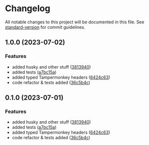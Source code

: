 # Changelog

All notable changes to this project will be documented in this file. See [standard-version](https://github.com/conventional-changelog/standard-version) for commit guidelines.

## 1.0.0 (2023-07-02)


### Features

* added husky and other stuff ([3813940](https://github.com/mokkapps/changelog-generator-demo/commits/3813940188b04ec79b62faefb5f6441a0e63653b))
* added tests ([a7bc15a](https://github.com/mokkapps/changelog-generator-demo/commits/a7bc15ad07a8400d2f61144d43a18f7faf7fed4d))
* added typed Tampermonkey headers ([6424c63](https://github.com/mokkapps/changelog-generator-demo/commits/6424c63a6eb620f1a645174c623bab0d2679092b))
* code refactor & tests added ([36c5b4c](https://github.com/mokkapps/changelog-generator-demo/commits/36c5b4c06f476ca0e9826446c89cd4eee16fb6bc))

## 0.1.0 (2023-07-01)


### Features

* added husky and other stuff ([3813940](https://github.com/mokkapps/changelog-generator-demo/commits/3813940188b04ec79b62faefb5f6441a0e63653b))
* added tests ([a7bc15a](https://github.com/mokkapps/changelog-generator-demo/commits/a7bc15ad07a8400d2f61144d43a18f7faf7fed4d))
* added typed Tampermonkey headers ([6424c63](https://github.com/mokkapps/changelog-generator-demo/commits/6424c63a6eb620f1a645174c623bab0d2679092b))
* code refactor & tests added ([36c5b4c](https://github.com/mokkapps/changelog-generator-demo/commits/36c5b4c06f476ca0e9826446c89cd4eee16fb6bc))
